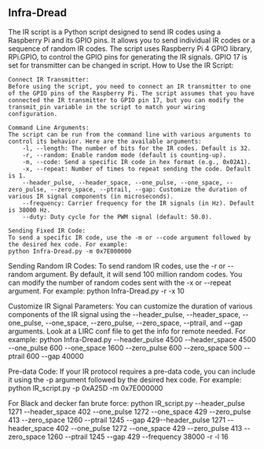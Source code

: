 
##  Infra-Dread                                                             

                                                              

The IR script is a Python script designed to send IR codes using a Raspberry Pi and its GPIO pins. It allows you to send individual IR codes or a sequence of random IR codes. The script uses Raspberry Pi 4 GPIO library, RPi.GPIO, to control the GPIO pins for generating the IR signals.
GPIO 17 is set for transmitter can be changed in script.
How to Use the IR Script:

    Connect IR Transmitter:
    Before using the script, you need to connect an IR transmitter to one of the GPIO pins of the Raspberry Pi. The script assumes that you have connected the IR transmitter to GPIO pin 17, but you can modify the transmit_pin variable in the script to match your wiring configuration.

    Command Line Arguments:
    The script can be run from the command line with various arguments to control its behavior. Here are the available arguments:
        -l, --length: The number of bits for the IR codes. Default is 32.
        -r, --random: Enable random mode (default is counting-up).
        -m, --code: Send a specific IR code in hex format (e.g., 0x02A1).
        -x, --repeat: Number of times to repeat sending the code. Default is 1.
        --header_pulse, --header_space, --one_pulse, --one_space, --zero_pulse, --zero_space, --ptrail, --gap: Customize the duration of various IR signal components (in microseconds).
        --frequency: Carrier frequency for the IR signals (in Hz). Default is 38000 Hz.
        --duty: Duty cycle for the PWM signal (default: 50.0).

    Sending Fixed IR Code:
    To send a specific IR code, use the -m or --code argument followed by the desired hex code. For example:
    python Infra-Dread.py -m 0x7E000000

Sending Random IR Codes:
To send random IR codes, use the -r or --random argument. By default, it will send 100 million random codes. You can modify the number of random codes sent with the -x or --repeat argument. For example:
    python Infra-Dread.py -r -x 10

Customize IR Signal Parameters:
You can customize the duration of various components of the IR signal using the --header_pulse, --header_space, --one_pulse, --one_space, --zero_pulse, --zero_space, --ptrail, and --gap arguments. 
Look at a LIRC conf file to get the info for remote needed. For example:
    python Infra-Dread.py --header_pulse 4500 --header_space 4500 --one_pulse 600 --one_space 1600 --zero_pulse 600 --zero_space 500 --ptrail 600 --gap 40000

Pre-data Code:
If your IR protocol requires a pre-data code, you can include it using the -p argument followed by the desired hex code. For example:
    python IR_script.py -p 0xA25D -m 0x7E000000

For Black and decker fan brute force:
    python IR_script.py --header_pulse 1271 --header_space 402 --one_pulse 1272 --one_space 429 --zero_pulse 413 --zero_space 1260 --ptrail 1245 --gap 429--header_pulse 1271 --header_space 402 --one_pulse 1272 --one_space 429 --zero_pulse 413 --zero_space 1260 --ptrail 1245 --gap 429 --frequency 38000 -r -l 16


